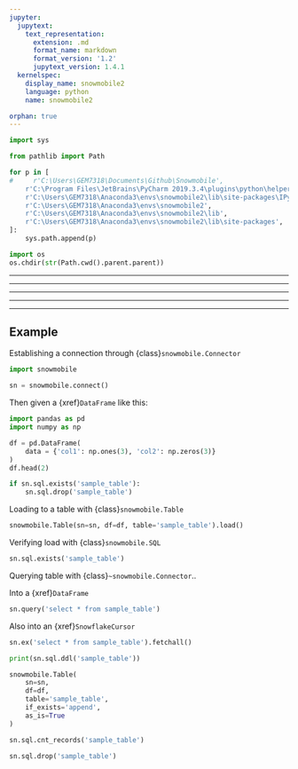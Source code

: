 ```yaml
---
jupyter:
  jupytext:
    text_representation:
      extension: .md
      format_name: markdown
      format_version: '1.2'
      jupytext_version: 1.4.1
  kernelspec:
    display_name: snowmobile2
    language: python
    name: snowmobile2

orphan: true
---
```


```python tags=["remove-cell"]
import sys

from pathlib import Path

for p in [
#     r'C:\Users\GEM7318\Documents\Github\Snowmobile',
    r'C:\Program Files\JetBrains\PyCharm 2019.3.4\plugins\python\helpers\pycharm_matplotlib_backend',
    r'C:\Users\GEM7318\Anaconda3\envs\snowmobile2\lib\site-packages\IPython\extensions',
    r'C:\Users\GEM7318\Anaconda3\envs\snowmobile2',
    r'C:\Users\GEM7318\Anaconda3\envs\snowmobile2\lib',
    r'C:\Users\GEM7318\Anaconda3\envs\snowmobile2\lib\site-packages',
]:
    sys.path.append(p)
```

```python tags=["remove-cell"]
import os
os.chdir(str(Path.cwd().parent.parent))
```

<!-- #region tags=["remove-cell"] -->
------
---
------
---
---
<!-- #endregion -->

## Example


Establishing a connection through {class}`snowmobile.Connector`

```python
import snowmobile

sn = snowmobile.connect()
```

Then given a {xref}`DataFrame` like this:

```python
import pandas as pd
import numpy as np

df = pd.DataFrame(
    data = {'col1': np.ones(3), 'col2': np.zeros(3)}
)
df.head(2)
```

```python tags=["remove-cell"]
if sn.sql.exists('sample_table'):
    sn.sql.drop('sample_table')
```

Loading to a table with {class}`snowmobile.Table`

```python tags=["remove-output"]
snowmobile.Table(sn=sn, df=df, table='sample_table').load()
```

Verifying load with {class}`snowmobile.SQL`

```python
sn.sql.exists('sample_table')
```

Querying table with {class}`~snowmobile.Connector`..


Into a {xref}`DataFrame`

```python
sn.query('select * from sample_table')
```

Also into an {xref}`SnowflakeCursor`

```python
sn.ex('select * from sample_table').fetchall()
```

```python
print(sn.sql.ddl('sample_table'))
```

```python tags=["remove-output"]
snowmobile.Table(
    sn=sn,
    df=df,
    table='sample_table',
    if_exists='append',
    as_is=True
)
```

```python
sn.sql.cnt_records('sample_table')
```

```python
sn.sql.drop('sample_table')
```

